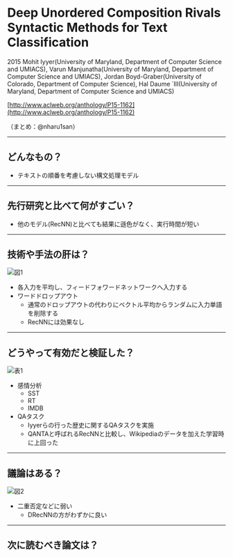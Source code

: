 Deep Unordered Composition Rivals Syntactic Methods for Text Classification
===

2015 Mohit Iyyer(University of Maryland, Department of Computer Science and UMIACS), Varun Manjunatha(University of Maryland, Department of Computer Science and UMIACS), Jordan Boyd-Graber(University of Colorado, Department of Computer Science), Hal Daume ́ III(University of Maryland, Department of Computer Science and UMIACS)

[http://www.aclweb.org/anthology/P15-1162](http://www.aclweb.org/anthology/P15-1162)

（まとめ：@nharu1san）

---

## どんなもの？
+ テキストの順番を考慮しない構文処理モデル

---

## 先行研究と比べて何がすごい？
+ 他のモデル(RecNN)と比べても結果に遜色がなく、実行時間が短い

---

## 技術や手法の肝は？
![図1](https://i.imgur.com/pKylMKE.png)
+ 各入力を平均し、フィードフォワードネットワークへ入力する
+ ワードドロップアウト
  + 通常のドロップアウトの代わりにベクトル平均からランダムに入力単語を削除する
  + RecNNには効果なし

---

## どうやって有効だと検証した？
![表1](https://i.imgur.com/FZYUs8R.png)
+ 感情分析
  + SST
  + RT
  + IMDB
+ QAタスク
  + Iyyerらの行った歴史に関するQAタスクを実施
  + QANTAと呼ばれるRecNNと比較し、Wikipediaのデータを加えた学習時に上回った

---

## 議論はある？
![図2](https://i.imgur.com/cyrbUHS.png)
+ 二重否定などに弱い
  + DRecNNの方がわずかに良い

---

## 次に読むべき論文は？

